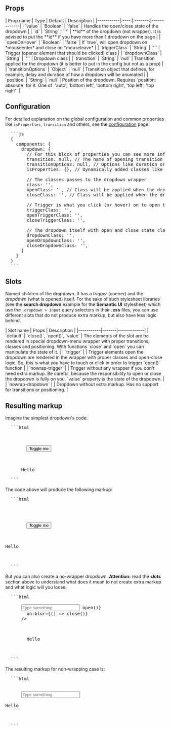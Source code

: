 <h2 id="props">Props</h2>

<div class="table">
  | Prop name | Type | Default | Description |
  |-----------|:----:|:-------:|-------------|
  | `value` | `Boolean` | `false` | Handles the open/close state of the dropdown |
  | `id` | `String` | `''` | **id** of the dropdown (not wrapper). It is advised to put the **id** if you have more than 1 dropdown on the page |
  | `openOnHover` | `Boolean` | `false` | If `true`, will open dropdown on *mouseenter* and close on *mouseleave* |
  | `triggerClass` | `String` | `''` | Trigger (opener element that should be clicked) class |
  | `dropdownClass` | `String` | `''` | Dropdown class |
  | `transition` | `String` | `null` | Transition applied for the dropdown (it is better to put in the config but not as a prop) |
  | `transitionOptions` | `Object` | `null` | Transition object that defines, for example, delay and duration of how a dropdown will be anumated |
  | `position` | `String` | `null` | Position of the dropdown. Requires `position: absolute` for it. One of `'auto', 'bottom left', 'bottom right', 'top left', 'top right'` |
</div>


<h2 id="configuration">Configuration</h2>

For detailed explanation on the global configuration and common properties like
`isProperties`, `transition` and others, see the <a href="/docs/configuration">configuration</a> page.

<pre class="code">
  ```js
  {
    components: {
      dropdown: {
        // For this block of properties you can see more information in the configuration page
        transition: null, // The name of opening transition
        transitionOptions: null, // Options like duration or delay
        isProperties: {}, // Dynamically added classes like is:search
        
        // The classes passes to the dropdown wrapper
        class: '',
        openClass: '', // Class will be applied when the dropdown is open
        closeClass: '', // Class will be applied when the dropdown is closed
        
        // Trigger is what you click (or hover) on to open the dropdown. Also has open and close state classes
        triggerClass: '',
        openTriggerClass: '',
        closeTriggerClass: '',
        
        // The dropdown itself with open and close state classes
        dropdownClass: '',
        openDropdownClass: '',
        closeDropdownClass: '',
      }
    }
  }
  ```
</pre>

<h2 id="slots">Slots</h2>

Named children of the dropdown. It has a *trigger* (opener) and the *dropdown* (what is opened) itself. For the
sake of such stylesheet libraries (see the **search dropdown** example for the **Semantic UI** stylesheet) which
use the `.dropdown > input` query selectors in their **.css** files, you can use different slots that do not
produce extra markup, but also have less logic behind.

<div class="table">
  | Slot name | Props | Description |
  |-----------|-------|-------------|
  | `default` | `close()`, `open()`, `value` | The elements of the slot are be rendered in special dropdown-menu wrapper with proper transitions, classes and positioning. With functions `close` and `open` you can manipulate the state of it. |
  | `trigger` |  | Trigger elements open the dropdown are rendered in the wrapper with proper classes and open-close logic. So, this is what you have to touch or click in order to trigger `open()` function |
  | `nowrap-trigger` |  | Trigger without any wrapper if you don't need extra markup. Be careful, because the responsibility to open or close the dropdown is fully on you. `value` property is the state of the dropdown.  |
  | `nowrap-dropdown` |  | Dropdown without extra markup. Has no support for transitions or positioning. |
</div>


<h2 id="markup">Resulting markup</h2>


Imagine the simplest dropdown's code:

<pre class="code">
  ```html
    <Dropdown id="my-dropdown">
      <div slot="trigger">
        <Button>Toggle me</Button>
      </div>
      
      Hello
    </Dropdown>
  ```
</pre>

The code above will produce the following markup:

<pre class="code">
  ```html
    <div class="your wrapper config-classes">
      <div class="trigger config-class">
        <button type="button">Toggle me</button>
      </div>
      <div class="dropdown config-class" id="my-dropdown">Hello</div>
    </div>
  ```
</pre>

But you can also create a no-wrapper dropdown. **Attention:** read the **slots** section above
to understand what does it mean to not create extra markup and what logic will you loose.

<pre class="code">
  ```html
    <Dropdown let:close let:open let:value>
      <input
        slot="nowrap-trigger"
        placeholder="Type something"
        class="search"
        on:focus={() => open()}
        on:blur={() => close()}
      />
    
      <div 
        slot="nowrap-dropdown"
        class="menu" 
        class:visible={value} 
        on:click="{() => close()}"
      >
        Hello
      </div>
    </Dropdown>
  ```
</pre>

The resulting markup for non-wrapping case is:

<pre class="code">
  ```html
    <div class="config-classes">
      <input class="search" placeholder="Type something"> 
      <div class="menu">Hello</div>
    </div>
  ```
</pre>
